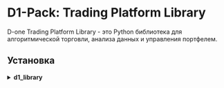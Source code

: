# D1-Pack: Trading Platform Library

D-one Trading Platform Library - это Python библиотека для алгоритмической торговли, анализа данных и управления портфелем.

## Установка

<details> <!-- d1_library Submodule -->
		<summary><b>d1_library</b></summary>
		<blockquote>
			<table>
			<tr>
				<td><b><a href='https://github.com/reraaaaa/D-one-Trading-Platform.git/blob/master/d1_library/MANIFEST.in'>MANIFEST.in</a></b></td>
				<td>- MANIFEST.in within the d1_library directory ensures the inclusion of all SQL scripts located in the sql_tools/sql_scripts subdirectory into the distribution package<br>- This is crucial for the project's functionality as it guarantees the necessary SQL scripts are packaged and available for use in the application's database operations.</td>
			</tr>
			<tr>
				<td><b><a href='https://github.com/reraaaaa/D-one-Trading-Platform.git/blob/master/d1_library/pyproject.toml'>pyproject.toml</a></b></td>
				<td>- The 'pyproject.toml' in the 'd1_library' directory outlines the build system and project metadata for the D-one Trading Platform Library<br>- It specifies the required Python version, build dependencies, and the backend used for building<br>- Additionally, it lists the project's dependencies, ensuring the correct packages are installed for successful operation.</td>
			</tr>
			<tr>
				<td><b><a href='https://github.com/reraaaaa/D-one-Trading-Platform.git/blob/master/d1_library/setup.py'>setup.py</a></b></td>
				<td>- The 'setup.py' in the 'd1_library' directory configures the D-one Trading Platform Library<br>- It specifies the library's metadata, required Python version, dependencies, and included package data<br>- This setup file is crucial for the library's distribution and installation, ensuring the correct environment for the trading platform's operation.</td>
			</tr>
			</table>
			<details>
				<summary><b>d1_library</b></summary>
				<blockquote>
					<table>
					<tr>
						<td><b><a href='https://github.com/reraaaaa/D-one-Trading-Platform.git/blob/master/d1_library/d1_library/requirements.txt'>requirements.txt</a></b></td>
						<td>- The requirements.txt in the d1_library directory specifies the necessary libraries for the project<br>- It includes trading APIs, data processing tools, database utilities, and other utilities<br>- These libraries enable the project to interact with trading platforms, process data, manage databases, and perform other utility functions.</td>
					</tr>
					</table>
					<details>
						<summary><b>strategies</b></summary>
						<blockquote>
							<table>
							<tr>
								<td><b><a href='https://github.com/reraaaaa/D-one-Trading-Platform.git/blob/master/d1_library/d1_library/strategies/portfolio.py'>portfolio.py</a></b></td>
								<td>- OptimizationPortfolio in portfolio.py manages the optimization of a financial portfolio<br>- It calculates the efficient frontier, allocates assets discretely based on the latest prices, and provides the new portfolio<br>- It also determines which stocks to buy or sell<br>- This is integral to the project's financial analysis and investment strategy formulation.</td>
							</tr>
							<tr>
								<td><b><a href='https://github.com/reraaaaa/D-one-Trading-Platform.git/blob/master/d1_library/d1_library/strategies/momentum.py'>momentum.py</a></b></td>
								<td>- Momentum.py, located in the d1_library/strategies directory, is a crucial component of the project<br>- It calculates the momentum score of financial time series data, filters data by date, and identifies top performing symbols based on momentum<br>- This module aids in the selection of optimal portfolio components within the broader codebase architecture.</td>
							</tr>
							</table>
						</blockquote>
					</details>
					<details>
						<summary><b>stock_parser</b></summary>
						<blockquote>
							<table>
							<tr>
								<td><b><a href='https://github.com/reraaaaa/D-one-Trading-Platform.git/blob/master/d1_library/d1_library/stock_parser/fmp_fetcher.py'>fmp_fetcher.py</a></b></td>
								<td>- FMPFetcher, located in the d1_library/stock_parser directory, serves as a data fetcher and parser for stock market data from the Financial Modeling Prep (FMP) API<br>- It retrieves historical and daily stock data, handles rate limits, and prepares the data for database insertion.</td>
							</tr>
							<tr>
								<td><b><a href='https://github.com/reraaaaa/D-one-Trading-Platform.git/blob/master/d1_library/d1_library/stock_parser/stock_list_fetcher.py'>stock_list_fetcher.py</a></b></td>
								<td>- StockListFetcher, located in the d1_library/stock_parser directory, fetches and parses information about companies traded on 'NYSE', 'NASDAQ', 'AMEX' markets<br>- It retrieves data from the NASDAQ API, processes it into a pandas DataFrame, and filters it based on selected columns, providing a streamlined dataset for further analysis.</td>
							</tr>
							<tr>
								<td><b><a href='https://github.com/reraaaaa/D-one-Trading-Platform.git/blob/master/d1_library/d1_library/stock_parser/rapid_fetcher.py'>rapid_fetcher.py</a></b></td>
								<td>- Rapid_fetcher.py, located in the stock_parser directory, serves as a data fetcher from the Alpha Vantage API<br>- It retrieves daily adjusted stock data for specified symbols, including opening, closing, high, and low prices, volume, dividends, and split coefficients<br>- The data is returned as a Pandas DataFrame, supporting the project's data analysis and visualization tasks.</td>
							</tr>
							<tr>
								<td><b><a href='https://github.com/reraaaaa/D-one-Trading-Platform.git/blob/master/d1_library/d1_library/stock_parser/tdameritrade_fetcher.py'>tdameritrade_fetcher.py</a></b></td>
								<td>- TdameritradeFetcher, located in the d1_library, interacts with the TD Ameritrade API to fetch stock market data<br>- It checks if the market is open, retrieves daily data for specified symbols, and organizes the data into a pandas DataFrame<br>- The module dynamically loads credentials from a specified secrets file.</td>
							</tr>
							<tr>
								<td><b><a href='https://github.com/reraaaaa/D-one-Trading-Platform.git/blob/master/d1_library/d1_library/stock_parser/yahoo_fetcher.py'>yahoo_fetcher.py</a></b></td>
								<td>- YahooFinanceFetcher, located in the stock_parser directory, serves as a market status checker for a specific stock symbol<br>- It fetches the trading history of the symbol from Yahoo Finance and determines whether the market is open based on the latest trading date<br>- This functionality is integral to the overall project's ability to interact with real-time stock market data.</td>
							</tr>
							</table>
						</blockquote>
					</details>
					<details>
						<summary><b>sql_tools</b></summary>
						<blockquote>
							<table>
							<tr>
								<td><b><a href='https://github.com/reraaaaa/D-one-Trading-Platform.git/blob/master/d1_library/d1_library/sql_tools/db_fetcher.py'>db_fetcher.py</a></b></td>
								<td>- DatabaseFetcher in db_fetcher.py establishes a connection to a PostgreSQL database using provided credentials<br>- It executes SQL scripts to fetch daily data, specific daily data, exchange IDs, vendor IDs, symbol IDs, and actual symbols<br>- It also provides functionality to close the database connection.</td>
							</tr>
							<tr>
								<td><b><a href='https://github.com/reraaaaa/D-one-Trading-Platform.git/blob/master/d1_library/d1_library/sql_tools/db_insert.py'>db_insert.py</a></b></td>
								<td>- DatabaseInsert in db_insert.py facilitates data loading into a database<br>- It dynamically loads secrets for database credentials, constructs a database engine URL, and executes SQL queries to insert data<br>- It also handles the insertion of symbols and daily data, with error handling and connection disposal included.</td>
							</tr>
							</table>
							<details>
								<summary><b>sql_scripts</b></summary>
								<blockquote>
									<table>
									<tr>
										<td><b><a href='https://github.com/reraaaaa/D-one-Trading-Platform.git/blob/master/d1_library/d1_library/sql_tools/sql_scripts/daily_spec_data.sql'>daily_spec_data.sql</a></b></td>
										<td>- The daily_spec_data.sql script within the SQL tools of the D1 library retrieves specific daily data for a given symbol within a specified date range<br>- It forms a crucial part of the project's data extraction and manipulation process, enabling targeted data analysis and decision-making.</td>
									</tr>
									<tr>
										<td><b><a href='https://github.com/reraaaaa/D-one-Trading-Platform.git/blob/master/d1_library/d1_library/sql_tools/sql_scripts/exchange_id.sql'>exchange_id.sql</a></b></td>
										<td>- The 'exchange_id.sql' script, located in the 'sql_tools/sql_scripts' directory of the 'd1_library', retrieves the unique identifier of a specific exchange from the 'exchange' table in the database<br>- This is achieved by matching the provided abbreviation, thereby facilitating the identification and management of different exchanges within the system.</td>
									</tr>
									<tr>
										<td><b><a href='https://github.com/reraaaaa/D-one-Trading-Platform.git/blob/master/d1_library/d1_library/sql_tools/sql_scripts/symbols.sql'>symbols.sql</a></b></td>
										<td>- In the context of the entire codebase architecture, the script located at d1_library/d1_library/sql_tools/sql_scripts/symbols.sql serves to extract unique symbols from a database<br>- It specifically retrieves symbols that have been updated since a specified date, ensuring the most recent data is always utilized.</td>
									</tr>
									<tr>
										<td><b><a href='https://github.com/reraaaaa/D-one-Trading-Platform.git/blob/master/d1_library/d1_library/sql_tools/sql_scripts/insert_symbols.sql'>insert_symbols.sql</a></b></td>
										<td>- The insert_symbols.sql script in the d1_library/sql_tools/sql_scripts directory updates the 'symbols' table in the database<br>- It populates the table with data from a temporary table, handling any conflicts by updating existing records<br>- The script also removes the temporary table after the operation.</td>
									</tr>
									<tr>
										<td><b><a href='https://github.com/reraaaaa/D-one-Trading-Platform.git/blob/master/d1_library/d1_library/sql_tools/sql_scripts/vendor_id.sql'>vendor_id.sql</a></b></td>
										<td>- Vendor_id.sql within the sql_scripts directory of the d1_library retrieves the unique identifier of a specific data vendor from the data_vendor table<br>- This operation is crucial for linking vendor-specific data across the entire codebase, ensuring accurate data tracking and management.</td>
									</tr>
									<tr>
										<td><b><a href='https://github.com/reraaaaa/D-one-Trading-Platform.git/blob/master/d1_library/d1_library/sql_tools/sql_scripts/symbol_id.sql'>symbol_id.sql</a></b></td>
										<td>- Symbol_id.sql, located in the sql_scripts subdirectory of the d1_library, retrieves the id and ticker from the symbols table<br>- This operation is integral to the project's overall functionality, enabling the identification and tracking of different symbols within the system.</td>
									</tr>
									<tr>
										<td><b><a href='https://github.com/reraaaaa/D-one-Trading-Platform.git/blob/master/d1_library/d1_library/sql_tools/sql_scripts/daily_data.sql'>daily_data.sql</a></b></td>
										<td>- Daily_data.sql, located in the sql_scripts directory under the sql_tools of the d1_library, retrieves the closing price of a specific symbol between two dates<br>- This script plays a crucial role in the codebase architecture by providing time-bound financial data for further analysis or processing.</td>
									</tr>
									<tr>
										<td><b><a href='https://github.com/reraaaaa/D-one-Trading-Platform.git/blob/master/d1_library/d1_library/sql_tools/sql_scripts/insert_daily_data.sql'>insert_daily_data.sql</a></b></td>
										<td>- The SQL script in the d1_library/sql_tools/sql_scripts directory serves to update the daily_data table with new stock market data<br>- It pulls this data from a temporary table, handles any conflicts with existing entries based on a unique key, and then removes the temporary table.</td>
									</tr>
									</table>
								</blockquote>
							</details>
						</blockquote>
					</details>
					<details>
						<summary><b>telegram_bot</b></summary>
						<blockquote>
							<table>
							<tr>
								<td><b><a href='https://github.com/reraaaaa/D-one-Trading-Platform.git/blob/master/d1_library/d1_library/telegram_bot/notificationsender.py'>notificationsender.py</a></b></td>
								<td>- Notificationsender.py, located in the telegram_bot directory of the d1_library, is responsible for interacting with the Telegram API<br>- It retrieves updates from a specific bot using a unique token, enabling the system to receive and process incoming messages from the Telegram platform.</td>
							</tr>
							</table>
						</blockquote>
					</details>
					<details>
						<summary><b>terminal</b></summary>
						<blockquote>
							<table>
							<tr>
								<td><b><a href='https://github.com/reraaaaa/D-one-Trading-Platform.git/blob/master/d1_library/d1_library/terminal/ibkr.py'>ibkr.py</a></b></td>
								<td>- IBAPI, located in the terminal directory, serves as an interface to the Interactive Brokers (IB) trading platform<br>- It establishes a connection, handles requests, and manages trading operations such as retrieving account details, positions, portfolio, and news, as well as submitting orders<br>- It leverages the ib_insync library to interact with the IB's API, ensuring seamless trading operations.</td>
							</tr>
							<tr>
								<td><b><a href='https://github.com/reraaaaa/D-one-Trading-Platform.git/blob/master/d1_library/d1_library/terminal/alpaca.py'>alpaca.py</a></b></td>
								<td>- AlpacaTrader, located in the terminal directory of the d1_library, interfaces with the Alpaca Trade API<br>- It initializes the API, retrieves position data, and submits orders<br>- The class also validates order side input and optionally includes average entry price in position data<br>- This component plays a crucial role in managing and executing trades within the larger codebase.</td>
							</tr>
							</table>
						</blockquote>
					</details>
				</blockquote>
			</details>
		</blockquote>
	</details>
